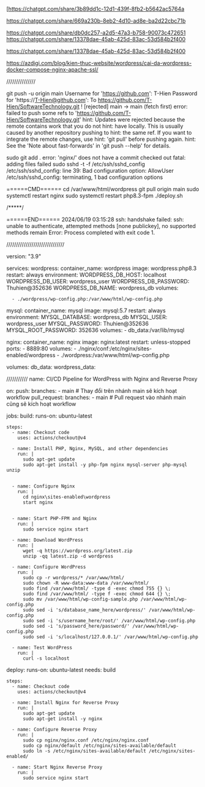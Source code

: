 [https://chatgpt.com/share/3b89dd1c-12d1-439f-8fb2-b5642ac5764a

https://chatgpt.com/share/669a230b-8eb2-4d10-ad8e-ba2d22cbc71b

https://chatgpt.com/share/db0dc257-a2d5-47a3-b758-90073c472651
https://chatgpt.com/share/13378dae-45ab-425d-83ac-53d584b2f400

https://chatgpt.com/share/13378dae-45ab-425d-83ac-53d584b2f400


https://azdigi.com/blog/kien-thuc-website/wordpress/cai-da-wordpress-docker-compose-nginx-apache-ssl/

///////////////

git push -u origin main 
Username for 'https://github.com': T-Hien
Password for 'https://T-Hien@github.com': 
To https://github.com/T-Hien/SoftwareTechnology.git
 ! [rejected]          main -> main (fetch first)
error: failed to push some refs to 'https://github.com/T-Hien/SoftwareTechnology.git'
hint: Updates were rejected because the remote contains work that you do not
hint: have locally. This is usually caused by another repository pushing to
hint: the same ref. If you want to integrate the remote changes, use
hint: 'git pull' before pushing again.
hint: See the 'Note about fast-forwards' in 'git push --help' for details.


sudo git add .
error: 'nginx/' does not have a commit checked out
fatal: adding files failed
 sudo sshd -t -f /etc/ssh/sshd_config
/etc/ssh/sshd_config: line 39: Bad configuration option: AllowUser
/etc/ssh/sshd_config: terminating, 1 bad configuration options



======CMD======
cd /var/www/html/wordpress
git pull origin main
sudo systemctl restart nginx
sudo systemctl restart php8.3-fpm
./deploy.sh

/*****/



======END======
2024/06/19 03:15:28 ssh: handshake failed: ssh: unable to authenticate, attempted methods [none publickey], no supported methods remain
Error: Process completed with exit code 1.



//////////////////////////////

version: "3.9"

services:
  wordpress:
    container_name: wordpress
    image: wordpress:php8.3
    restart: always
    environment:
      WORDPRESS_DB_HOST: localhost
      WORDPRESS_DB_USER: wordpress_user
      WORDPRESS_DB_PASSWORD: Thuhien@352636
      WORDPRESS_DB_NAME: wordpress_db
    volumes:

      - ./wordpress/wp-config.php:/var/www/html/wp-config.php


  mysql:
    container_name: mysql
    image: mysql:5.7
    restart: always
    environment:
      MYSQL_DATABASE: wordpress_db
      MYSQL_USER: wordpress_user
      MYSQL_PASSWORD: Thuhien@352636
      MYSQL_ROOT_PASSWORD: 352636
    volumes:
      - db_data:/var/lib/mysql

  nginx:
    container_name: nginx
    image: nginx:latest
    restart: unless-stopped
    ports:
      - 8889:80
    volumes:
      - ./nginx/conf:/etc/nginx/sites-enabled/wordpress
      - ./wordpress:/var/www/html/wp-config.php


volumes:
  db_data:
  wordpress_data:


  ///////////
  name: CI/CD Pipeline for WordPress with Nginx and Reverse Proxy

on:
  push:
    branches:
      - main  # Thay đổi trên nhánh main sẽ kích hoạt workflow
  pull_request:
    branches:
      - main  # Pull request vào nhánh main cũng sẽ kích hoạt workflow

jobs:
  build:
    runs-on: ubuntu-latest

    steps:
      - name: Checkout code
        uses: actions/checkout@v4

      - name: Install PHP, Nginx, MySQL, and other dependencies
        run: |
          sudo apt-get update
          sudo apt-get install -y php-fpm nginx mysql-server php-mysql unzip

        
      - name: Configure Nginx
        run: |
          cd nginx\sites-enabled\wordpress
          start nginx
    

      - name: Start PHP-FPM and Nginx
        run: |
          sudo service nginx start

      - name: Download WordPress
        run: |
          wget -q https://wordpress.org/latest.zip
          unzip -qq latest.zip -d wordpress

      - name: Configure WordPress
        run: |
          sudo cp -r wordpress/* /var/www/html/
          sudo chown -R www-data:www-data /var/www/html/
          sudo find /var/www/html/ -type d -exec chmod 755 {} \;
          sudo find /var/www/html/ -type f -exec chmod 644 {} \;
          sudo mv /var/www/html/wp-config-sample.php /var/www/html/wp-config.php
          sudo sed -i 's/database_name_here/wordpress/' /var/www/html/wp-config.php
          sudo sed -i 's/username_here/root/' /var/www/html/wp-config.php
          sudo sed -i 's/password_here/password/' /var/www/html/wp-config.php
          sudo sed -i 's/localhost/127.0.0.1/' /var/www/html/wp-config.php

      - name: Test WordPress
        run: |
          curl -s localhost

  deploy:
    runs-on: ubuntu-latest
    needs: build

    steps:
      - name: Checkout code
        uses: actions/checkout@v4

      - name: Install Nginx for Reverse Proxy
        run: |
          sudo apt-get update
          sudo apt-get install -y nginx

      - name: Configure Reverse Proxy
        run: |
          sudo cp nginx/nginx.conf /etc/nginx/nginx.conf
          sudo cp nginx/default /etc/nginx/sites-available/default
          sudo ln -s /etc/nginx/sites-available/default /etc/nginx/sites-enabled/

      - name: Start Nginx Reverse Proxy
        run: |
          sudo service nginx start
